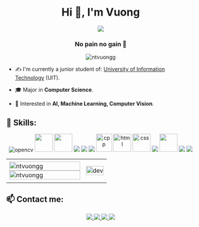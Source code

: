 <h1 align="center">Hi 👋, I'm Vuong</h1>
<p align="center"><img src="https://img.icons8.com/color/48/000000/vietnam-circular.png"/></p>
<h3 align="center">No pain no gain 💪 </h3>
<p align="center"> <img src="https://komarev.com/ghpvc/?username=ntvuongg" alt="ntvuongg"/></p>

- ✍ I'm currently a junior student of: [University of Information Technology](https://www.uit.edu.vn/) (UIT).

- 🎓 Major in **Computer Science**.

- 🔎 Interested in **AI, Machine Learning, Computer Vision**.

## 📌 Skills:
<p align="center">
  <img src="https://img.icons8.com/color/48/000000/opencv.png" alt="opencv"/> 
  <img src="https://colab.research.google.com/img/colab_favicon_256px.png" width="48" height="48"/>
  <img src="https://upload.wikimedia.org/wikipedia/commons/thumb/3/38/Jupyter_logo.svg/1767px-Jupyter_logo.svg.png" width="48" height="48"/>
  <img src="https://img.icons8.com/color/48/000000/tensorflow.png"/>
  <img src="https://img.icons8.com/color/48/000000/linux--v1.png"/>
  <img src="https://img.icons8.com/color/48/000000/python--v1.png"/>
  <img src="https://upload.wikimedia.org/wikipedia/commons/thumb/1/18/ISO_C%2B%2B_Logo.svg/306px-ISO_C%2B%2B_Logo.svg.png" alt="cpp" width="42" height="48"/> 
  <img src="https://cdn-icons-png.flaticon.com/512/732/732212.png" alt="html" width="48" height="48"/> 
  <img src="https://cdn-icons-png.flaticon.com/512/732/732190.png" alt="css" width="48" height="48"/> 
  <img src="https://img.icons8.com/color/48/000000/visual-studio-code-2019.png"/>
  <img src="https://cdn-icons-png.flaticon.com/512/5968/5968292.png" width="48" height="48"/>
  <img src="https://img.icons8.com/dusk/48/000000/anaconda.png"/>
  <img src="https://img.icons8.com/color/48/000000/trello.png"/>
</p>

<table style="width:100%;">
  <tr>
    <td>
      <img src="https://github-readme-stats.vercel.app/api/top-langs/?username=ntvuongg&bg_color=FFFFFF00&text_color=179fa3&layout=compact&hide=CSS&langs_count=10&custom_title=Top%20coding%20languages%20used%20" alt="ntvuongg" width="100%"/>
      <img src="https://github-readme-stats.vercel.app/api?username=ntvuongg&bg_color=FFFFFF00&text_color=179fa3&show_icons=true&count_private=true&include_all_commits=true&custom_title=Activities%20on%20Github%20" alt="ntvuongg" width="100%"/>
    </td>
    <td>
      <p align="center"> 
        <img src="https://media.giphy.com/media/XYO7OdpYzKyac/giphy.gif" alt="dev" width="100%"/>
      </p>
    </td>
  </tr>
</table>

## 📫 Contact me:
<p align="center">
  <a href="https://www.facebook.com/ntvuongg" alt="Facebook">
    <img src="https://img.icons8.com/external-justicon-lineal-color-justicon/48/000000/external-facebook-social-media-justicon-lineal-color-justicon.png" target="_blank" />
  </a> 
  <a href="github.com/ntvuongg" alt="Github">
    <img src="https://img.icons8.com/fluent/48/000000/github.png"/>
  </a> 
  <a href="https://twitter.com/nt_vuongg" alt="twitter" target="_blank" >
    <img src="https://img.icons8.com/color/48/000000/twitter--v1.png"/>
  </a>
  <a href="mailto:nhokskt0907@gmail.com" alt="Email">
    <img src="https://img.icons8.com/stickers/48/000000/gmail.png"/>
  </a>
</p>

